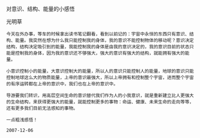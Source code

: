 对意识、结构、能量的小感悟

光明草  


    今天在外办事，等车的时候拿出读书笔记翻看，看到以前记的：宇宙中永恒的东西只有意识、结构、能量。我突然在想为什么我只能控制我的身体，我的意识不能控制物体的移动呢？意识决定结构，结构决定吸引到的能量，我能控制我的身体是由我的意识决定的，我的意识目前的状态只能是控制我的身体，因为我的意识还不够强大，强大的意识有强大的结构，就能拥有强大的能量。

    小意识控制小的能量，大意识控制大的能量，所以人的意识只能控制人的能量，地球的意识只能控制地球这么大的物质能量，上帝的意识最强大，所以上帝拥有和控制整个宇宙，进而整个宇宙的有序运转都在上帝的意识中，我们也在上帝的意识中。

    导游要我们转识，用高层空间生命的意识替代我们作为人的小我意识，就是重新建立比人更强大的生命结构，来获得更强大的能量，就能控制更多的事物：命运、健康、未来生命的走向等等，还有更多我们目前无法感知的事物。

    一点粗浅感悟！   
                       
    2007-12-06



